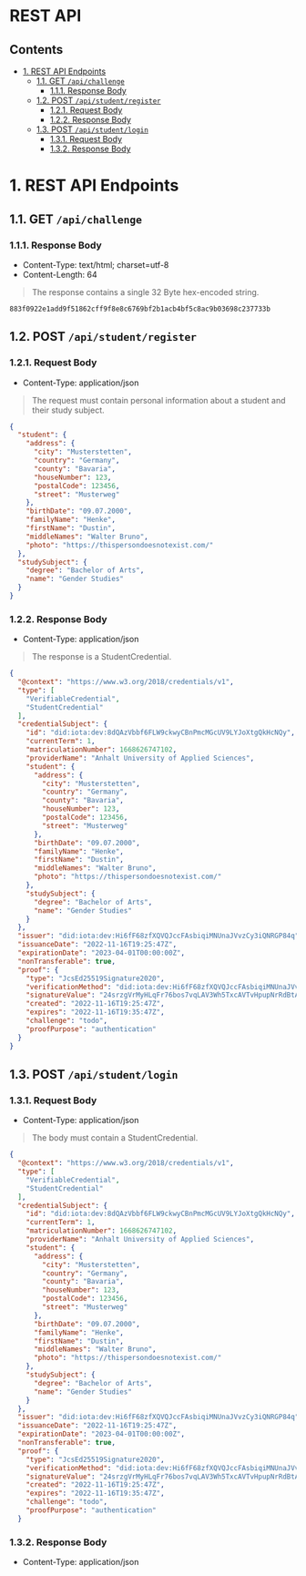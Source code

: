 # REST API<!-- omit in toc -->

## Contents
- [1. REST API Endpoints](#1-rest-api-endpoints)
  - [1.1. GET `/api/challenge`](#11-get-apichallenge)
    - [1.1.1. Response Body](#111-response-body)
  - [1.2. POST `/api/student/register`](#12-post-apistudentregister)
    - [1.2.1. Request Body](#121-request-body)
    - [1.2.2. Response Body](#122-response-body)
  - [1.3. POST `/api/student/login`](#13-post-apistudentlogin)
    - [1.3.1. Request Body](#131-request-body)
    - [1.3.2. Response Body](#132-response-body)

# 1. REST API Endpoints

## 1.1. GET `/api/challenge`

### 1.1.1. Response Body

- Content-Type: text/html; charset=utf-8
- Content-Length: 64
  
> The response contains a single 32 Byte hex-encoded string.
```
883f0922e1add9f51862cff9f8e8c6769bf2b1acb4bf5c8ac9b03698c237733b
```

## 1.2. POST `/api/student/register`

### 1.2.1. Request Body

- Content-Type: application/json

> The request must contain personal information about a student and their study 
> subject.

```json
{
  "student": {
    "address": {
      "city": "Musterstetten",
      "country": "Germany",
      "county": "Bavaria",
      "houseNumber": 123,
      "postalCode": 123456,
      "street": "Musterweg"
    },
    "birthDate": "09.07.2000",
    "familyName": "Henke",
    "firstName": "Dustin",
    "middleNames": "Walter Bruno",
    "photo": "https://thispersondoesnotexist.com/"
  },
  "studySubject": {
    "degree": "Bachelor of Arts",
    "name": "Gender Studies"
  }
}
```

### 1.2.2. Response Body

- Content-Type: application/json

> The response is a StudentCredential.

```json
{
  "@context": "https://www.w3.org/2018/credentials/v1",
  "type": [
    "VerifiableCredential",
    "StudentCredential"
  ],
  "credentialSubject": {
    "id": "did:iota:dev:8dQAzVbbf6FLW9ckwyCBnPmcMGcUV9LYJoXtgQkHcNQy",
    "currentTerm": 1,
    "matriculationNumber": 1668626747102,
    "providerName": "Anhalt University of Applied Sciences",
    "student": {
      "address": {
        "city": "Musterstetten",
        "country": "Germany",
        "county": "Bavaria",
        "houseNumber": 123,
        "postalCode": 123456,
        "street": "Musterweg"
      },
      "birthDate": "09.07.2000",
      "familyName": "Henke",
      "firstName": "Dustin",
      "middleNames": "Walter Bruno",
      "photo": "https://thispersondoesnotexist.com/"
    },
    "studySubject": {
      "degree": "Bachelor of Arts",
      "name": "Gender Studies"
    }
  },
  "issuer": "did:iota:dev:Hi6fF68zfXQVQJccFAsbiqiMNUnaJVvzCy3iQNRGP84q",
  "issuanceDate": "2022-11-16T19:25:47Z",
  "expirationDate": "2023-04-01T00:00:00Z",
  "nonTransferable": true,
  "proof": {
    "type": "JcsEd25519Signature2020",
    "verificationMethod": "did:iota:dev:Hi6fF68zfXQVQJccFAsbiqiMNUnaJVvzCy3iQNRGP84q#sign-matriculation-vc",
    "signatureValue": "24srzgVrMyHLqFr76bos7vqLAV3Wh5TxcAVTvHpupNrRdBtALS9hrrRWkmS769J9mQAkW9y8P5aJQPuR8thrv8Qx",
    "created": "2022-11-16T19:25:47Z",
    "expires": "2022-11-16T19:35:47Z",
    "challenge": "todo",
    "proofPurpose": "authentication"
  }
}
```

## 1.3. POST `/api/student/login`

### 1.3.1. Request Body

- Content-Type: application/json

> The body must contain a StudentCredential.

```json
{
  "@context": "https://www.w3.org/2018/credentials/v1",
  "type": [
    "VerifiableCredential",
    "StudentCredential"
  ],
  "credentialSubject": {
    "id": "did:iota:dev:8dQAzVbbf6FLW9ckwyCBnPmcMGcUV9LYJoXtgQkHcNQy",
    "currentTerm": 1,
    "matriculationNumber": 1668626747102,
    "providerName": "Anhalt University of Applied Sciences",
    "student": {
      "address": {
        "city": "Musterstetten",
        "country": "Germany",
        "county": "Bavaria",
        "houseNumber": 123,
        "postalCode": 123456,
        "street": "Musterweg"
      },
      "birthDate": "09.07.2000",
      "familyName": "Henke",
      "firstName": "Dustin",
      "middleNames": "Walter Bruno",
      "photo": "https://thispersondoesnotexist.com/"
    },
    "studySubject": {
      "degree": "Bachelor of Arts",
      "name": "Gender Studies"
    }
  },
  "issuer": "did:iota:dev:Hi6fF68zfXQVQJccFAsbiqiMNUnaJVvzCy3iQNRGP84q",
  "issuanceDate": "2022-11-16T19:25:47Z",
  "expirationDate": "2023-04-01T00:00:00Z",
  "nonTransferable": true,
  "proof": {
    "type": "JcsEd25519Signature2020",
    "verificationMethod": "did:iota:dev:Hi6fF68zfXQVQJccFAsbiqiMNUnaJVvzCy3iQNRGP84q#sign-matriculation-vc",
    "signatureValue": "24srzgVrMyHLqFr76bos7vqLAV3Wh5TxcAVTvHpupNrRdBtALS9hrrRWkmS769J9mQAkW9y8P5aJQPuR8thrv8Qx",
    "created": "2022-11-16T19:25:47Z",
    "expires": "2022-11-16T19:35:47Z",
    "challenge": "todo",
    "proofPurpose": "authentication"
  }
```

### 1.3.2. Response Body

- Content-Type: application/json